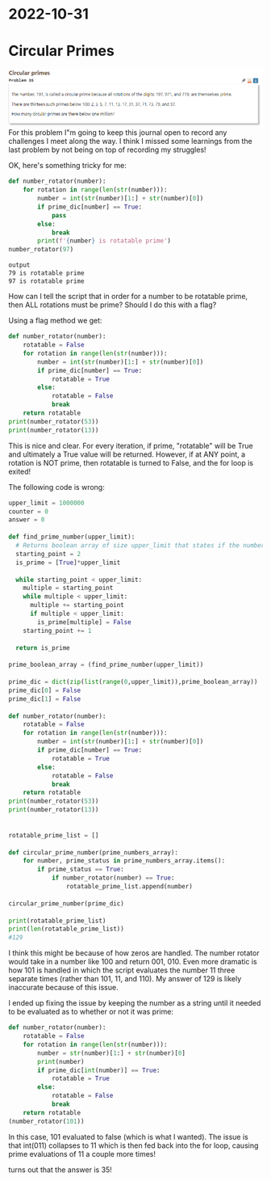 # 2022-10-31
# Circular Primes
![problem](pictures/pe035.PNG)
For this problem I"m going to keep this journal open to record any challenges I meet along the way. I think I missed some learnings from the last problem by not being on top of recording my struggles!

OK, here's something tricky for me:
```py
def number_rotator(number):
    for rotation in range(len(str(number))):
        number = int(str(number)[1:] + str(number)[0])
        if prime_dic[number] == True:
            pass
        else:
            break
        print(f'{number} is rotatable prime')
number_rotator(97)
```
```
output
79 is rotatable prime
97 is rotatable prime
```
How can I tell the script that in order for a number to be rotatable prime, then ALL rotations must be prime? Should I do this with a flag?

Using a flag method we get:
```py
def number_rotator(number):
    rotatable = False
    for rotation in range(len(str(number))):
        number = int(str(number)[1:] + str(number)[0])
        if prime_dic[number] == True:
            rotatable = True
        else:
            rotatable = False
            break
    return rotatable
print(number_rotator(53))
print(number_rotator(13))
```
This is nice and clear. For every iteration, if prime, "rotatable" will be True and ultimately a True value will be returned. However, if at ANY point, a rotation is NOT prime, then rotatable is turned to False, and the for loop is exited!

The following code is wrong:
```py
upper_limit = 1000000
counter = 0
answer = 0

def find_prime_number(upper_limit):
  # Returns boolean array of size upper_limit that states if the number is prime or not
  starting_point = 2
  is_prime = [True]*upper_limit

  while starting_point < upper_limit:
    multiple = starting_point
    while multiple < upper_limit:
      multiple += starting_point
      if multiple < upper_limit:
        is_prime[multiple] = False
    starting_point += 1

  return is_prime

prime_boolean_array = (find_prime_number(upper_limit))

prime_dic = dict(zip(list(range(0,upper_limit)),prime_boolean_array))
prime_dic[0] = False
prime_dic[1] = False

def number_rotator(number):
    rotatable = False
    for rotation in range(len(str(number))):
        number = int(str(number)[1:] + str(number)[0])
        if prime_dic[number] == True:
            rotatable = True
        else:
            rotatable = False
            break
    return rotatable
print(number_rotator(53))
print(number_rotator(13))


rotatable_prime_list = []

def circular_prime_number(prime_numbers_array):
    for number, prime_status in prime_numbers_array.items():
        if prime_status == True:
            if number_rotator(number) == True:
                rotatable_prime_list.append(number)

circular_prime_number(prime_dic)        

print(rotatable_prime_list)   
print(len(rotatable_prime_list))  
#129
```
I think this might be because of how zeros are handled. The number rotator would take in a number like 100 and return 001, 010.
Even more dramatic is how 101 is handled in which the script evaluates the number 11 three separate times (rather than 101, 11, and 110). My answer of 129 is likely inaccurate because of this issue.

I ended up fixing the issue by keeping the number as a string until it needed to be evaluated as to whether or not it was prime:
```py
def number_rotator(number):
    rotatable = False
    for rotation in range(len(str(number))):
        number = str(number)[1:] + str(number)[0]
        print(number)
        if prime_dic[int(number)] == True:
            rotatable = True
        else:
            rotatable = False
            break
    return rotatable
(number_rotator(101))
```
In this case, 101 evaluated to false (which is what I wanted). The issue is that int(011) collapses to 11 which is then fed back into the for loop, causing prime evaluations of 11 a couple more times!

turns out that the answer is 35!